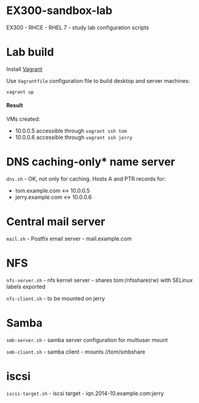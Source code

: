 EX300-sandbox-lab
=================

EX300 - RHCE - RHEL 7 - study lab configuration scripts

# Lab build
Install [Vagrant](https://www.vagrantup.com)

Use ```Vagrantfile``` configuration file to build desktop and server machines:
```
vagrant up
```
#### Result
VMs created:
- 10.0.0.5 accessible through ```vagrant ssh tom```
- 10.0.0.6 accessible through ```vagrant ssh jerry```

# DNS caching-only* name server

```dns.sh``` - OK, not only for caching. Hosts A and PTR records for:
- tom.example.com <-> 10.0.0.5
- jerry.example.com <-> 10.0.0.6

# Central mail server
``` mail.sh ``` - Postfix email server - mail.example.com

# NFS 
``` nfs-server.sh ``` - nfs kernel server - shares tom:/nfsshare(rw) with SELinux labels exported 

``` nfs-client.sh ``` - to be mounted on jerry

# Samba
``` smb-server.sh ``` - samba server configuration for multiuser mount

``` smb-client.sh ``` - samba client - mounts //tom/smbshare
# iscsi
``` iscsi-target.sh ``` - iscsi target - iqn.2014-10.example.com:jerry
